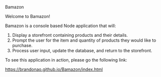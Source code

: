 Bamazon

Welcome to Bamazon!

Bamazon is a console based Node application that will:

1. Display a storefront containing products and their details.
2. Prompt the user for the item and quantity of products they would like to purchase.
3. Process user input, update the database, and return to the storefront.

To see this application in action, please go the following link:

https://brandonao.github.io/Bamazon/index.html


